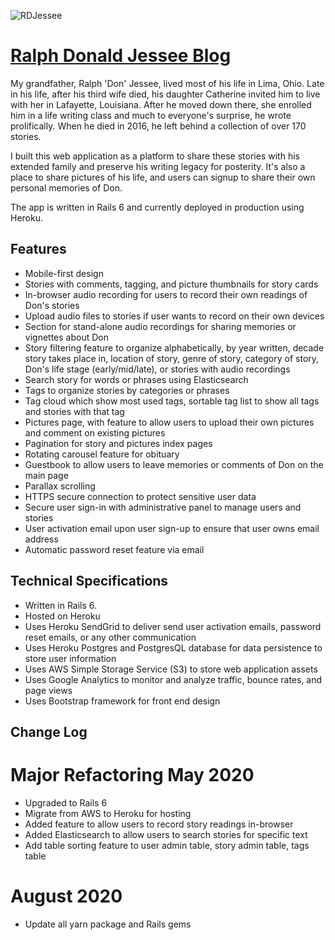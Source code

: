 ![RDJessee](https://s3.amazonaws.com/andre-pictures/grandpaSigBlack.jpg)
 
# [Ralph Donald Jessee Blog](https://ralphdonaldjessee.com/) 
 
My grandfather, Ralph 'Don' Jessee, lived most of his life in Lima, Ohio. Late in his life, after his third wife died, his daughter Catherine invited him to live with her in Lafayette, Louisiana. After he moved down there, she enrolled him in a life writing class and much to everyone's surprise, he wrote prolifically. When he died in 2016, he left behind a collection of over 170 stories.
 
I built this web application as a platform to share these stories with his extended family and preserve his writing legacy for posterity. It's also a place to share pictures of his life, and users can signup to share their own personal memories of Don. 
 
The app is written in Rails 6 and currently deployed in production using Heroku.
 
## Features
 
* Mobile-first design
* Stories with comments, tagging, and picture thumbnails for story cards
* In-browser audio recording for users to record their own readings of Don's stories
* Upload audio files to stories if user wants to record on their own devices
* Section for stand-alone audio recordings for sharing memories or vignettes about Don
* Story filtering feature to organize alphabetically, by year written, decade story takes place in, location of story, genre of story, category of story, Don's life stage (early/mid/late), or stories with audio recordings
* Search story for words or phrases using Elasticsearch
* Tags to organize stories by categories or phrases
* Tag cloud which show most used tags, sortable tag list to show all tags and stories with that tag
* Pictures page, with feature to allow users to upload their own pictures and comment on existing pictures
* Pagination for story and pictures index pages
* Rotating carousel feature for obituary
* Guestbook to allow users to leave memories or comments of Don on the main page
* Parallax scrolling
* HTTPS secure connection to protect sensitive user data
* Secure user sign-in with administrative panel to manage users and stories
* User activation email upon user sign-up to ensure that user owns email address
* Automatic password reset feature via email
  
## Technical Specifications
 
* Written in Rails 6.
* Hosted on Heroku
* Uses Heroku SendGrid to deliver send user activation emails, password reset emails, or any other communication
* Uses Heroku Postgres and PostgresQL database for data persistence to store user information
* Uses AWS Simple Storage Service (S3) to store web application assets
* Uses Google Analytics to monitor and analyze traffic, bounce rates, and page views
* Uses Bootstrap framework for front end design

## Change Log

# Major Refactoring May 2020
* Upgraded to Rails 6 
* Migrate from AWS to Heroku for hosting
* Added feature to allow users to record story readings in-browser
* Added Elasticsearch to allow users to search stories for specific text
* Add table sorting feature to user admin table, story admin table, tags table
# August 2020
* Update all yarn package and Rails gems